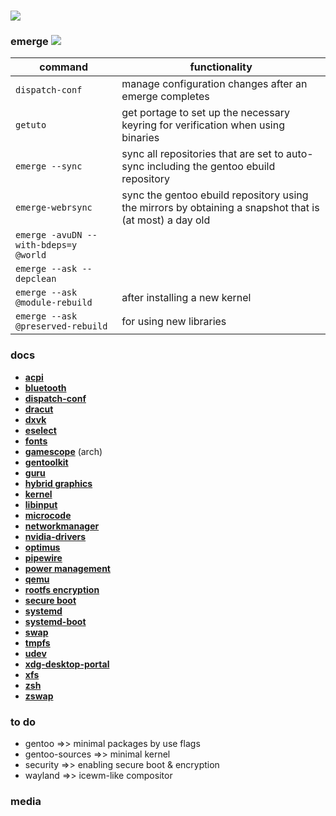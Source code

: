 # [![](https://assets.gentoo.org/tyrian/v1/site-logo.svg)]()

### emerge [![](https://www.gentoo.org/assets/img/badges/gentoo-badge3.svg)]()
| command | functionality |
|---------|---------------|
| `dispatch-conf` | manage configuration changes after an emerge completes |
| `getuto` | get portage to set up the necessary keyring for verification when using binaries |
| `emerge --sync` | sync all repositories that are set to auto-sync including the gentoo ebuild repository |
| `emerge-webrsync` | sync the gentoo ebuild repository using the mirrors by obtaining a snapshot that is (at most) a day old |
| `emerge -avuDN --with-bdeps=y @world` | |
| `emerge --ask --depclean` | |
| `emerge --ask @module-rebuild` | after installing a new kernel |
| `emerge --ask @preserved-rebuild` | for using new libraries |

### docs
- [__acpi__][url-acpi]
- [__bluetooth__][url-bluetooth]
- [__dispatch-conf__][url-dispatch-conf]
- [__dracut__][url-dracut]
- [__dxvk__][url-dxvk]
- [__eselect__][url-eselect]
- [__fonts__][url-fonts]
- [__gamescope__][url-gamescope] (arch)
- [__gentoolkit__][url-gentoolkit]
- [__guru__][url-guru]
- [__hybrid graphics__][url-hybrid-graphics]
- [__kernel__][url-kernel]
- [__libinput__][url-libinput]
- [__microcode__][url-microcode]
- [__networkmanager__][url-networkmanager]
- [__nvidia-drivers__][url-nvidia-drivers]
- [__optimus__][url-optimus]
- [__pipewire__][url-pipewire]
- [__power management__][url-power-management]
- [__qemu__][url-qemu]
- [__rootfs encryption__][url-rootfs-encryption]
- [__secure boot__][url-secureboot]
- [__systemd__][url-systemd]
- [__systemd-boot__][url-systemd-boot]
- [__swap__][url-swap]
- [__tmpfs__][url-portage-tmpdir-tmpfs]
- [__udev__][url-udev]
- [__xdg-desktop-portal__][url-xdg-desktop-portal]
- [__xfs__][url-xfs]
- [__zsh__][url-zsh]
- [__zswap__][url-zswap]

### to do
- gentoo =>> minimal packages by use flags
- gentoo-sources =>> minimal kernel
- security =>> enabling secure boot & encryption
- wayland =>> icewm-like compositor
  
### media
[![]()]()

<!-- docs -->
[url-acpi]: <https://wiki.gentoo.org/wiki/ACPI>
[url-bluetooth]: <https://wiki.gentoo.org/wiki/Bluetooth>
[url-dispatch-conf]: <https://wiki.gentoo.org/wiki/Dispatch-conf>
[url-dracut]: <https://wiki.gentoo.org/wiki/Dracut>
[url-dxvk]: <https://github.com/doitsujin/dxvk>
[url-eselect]: <https://wiki.gentoo.org/wiki/Eselect>
[url-fonts]: <https://wiki.gentoo.org/wiki/Fonts>
[url-gamescope]: <https://wiki.archlinux.org/title/Gamescope>
[url-gentoolkit]: <https://wiki.gentoo.org/wiki/Gentoolkit>
[url-guru]: <https://wiki.gentoo.org/wiki/Project:GURU>
[url-hybrid-graphics]: <https://wiki.gentoo.org/wiki/Hybrid_graphics>
[url-kernel]: <https://wiki.gentoo.org/wiki/Kernel>
[url-libinput]: <https://wiki.gentoo.org/wiki/Libinput>
[url-microcode]: <https://wiki.gentoo.org/wiki/Microcode>
[url-networkmanager]: <https://wiki.gentoo.org/wiki/NetworkManager>
[url-nvidia-drivers]: <https://wiki.gentoo.org/wiki/NVIDIA/nvidia-drivers>
[url-optimus]: <https://wiki.gentoo.org/wiki/NVIDIA/Optimus>
[url-pipewire]: <https://wiki.gentoo.org/wiki/PipeWire>
[url-power-management]: <https://wiki.gentoo.org/wiki/Power_management>
[url-portage-tmpdir-tmpfs]: <https://wiki.gentoo.org/wiki/Portage_TMPDIR_on_tmpfs>
[url-qemu]: <https://wiki.gentoo.org/wiki/QEMU>
[url-rootfs-encryption]: <https://wiki.gentoo.org/wiki/Rootfs_encryption>
[url-secureboot]: <https://wiki.gentoo.org/wiki/Secure_Boot>
[url-systemd]: <https://wiki.gentoo.org/wiki/Systemd>
[url-systemd-boot]: <https://wiki.gentoo.org/wiki/Systemd/systemd-boot>
[url-swap]: <https://wiki.gentoo.org/wiki/Swap>
[url-udev]: <https://wiki.gentoo.org/wiki/Udev>
[url-xdg-desktop-portal]: <https://wiki.gentoo.org/wiki/XDG/xdg-desktop-portal>
[url-xfs]: <https://wiki.gentoo.org/wiki/XFS>
[url-zsh]: <https://wiki.gentoo.org/wiki/Zsh>
[url-zswap]: <https://wiki.gentoo.org/wiki/Zswap>
